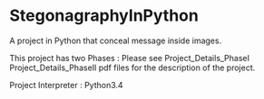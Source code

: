 # StegonagraphyInPython
A project in Python that conceal message inside images. 

This project has two Phases : 
Please see Project_Details_PhaseI Project_Details_PhaseII pdf files for the description of the project.

Project Interpreter : Python3.4
